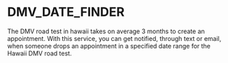 # DMV_DATE_FINDER
The DMV road test in hawaii takes on average 3 months to create an appointment. With this service, you can get notified, through text or email, when someone drops an appointment in a specified date range for the Hawaii DMV road test.
